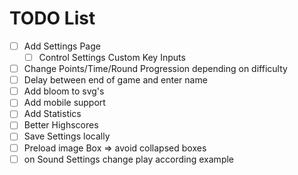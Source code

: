 # TODO List

- [ ] Add Settings Page
  - [ ] Control Settings Custom Key Inputs
- [ ] Change Points/Time/Round Progression depending on difficulty
- [ ] Delay between end of game and enter name
- [ ] Add bloom to svg's
- [ ] Add mobile support
- [ ] Add Statistics
- [ ] Better Highscores
- [ ] Save Settings locally
- [ ] Preload image Box => avoid collapsed boxes
- [ ] on Sound Settings change play according example